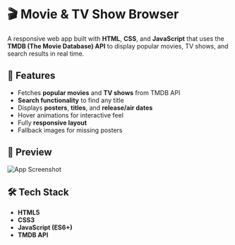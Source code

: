 # 🎬 Movie & TV Show Browser

A responsive web app built with **HTML**, **CSS**, and **JavaScript** that uses the **TMDB (The Movie Database) API** to display popular movies, TV shows, and search results in real time.

## 🚀 Features
- Fetches **popular movies** and **TV shows** from TMDB API
- **Search functionality** to find any title
- Displays **posters**, **titles**, and **release/air dates**
- Hover animations for interactive feel
- Fully **responsive layout**
- Fallback images for missing posters

## 📸 Preview
![App Screenshot](images/screenshot.png) <!-- Replace with actual screenshot path -->

## 🛠️ Tech Stack
- **HTML5**
- **CSS3**
- **JavaScript (ES6+)**
- **TMDB API**
